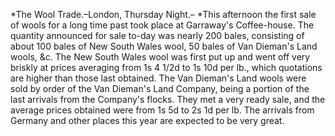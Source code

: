 *The Wool Trade.–London, Thursday Night.– *This afternoon the first sale of wools for a long time past took place at Garraway's Coffee-house. The quantity announced for sale to-day was nearly 200 bales, consisting of about 100 bales of New South Wales wool, 50 bales of Van Dieman's Land wools, &c. The New South Wales wool was first put up and went off very briskly at prices averaging from 1s 4 1/2d to 1s 10d per lb., which quotations are higher than those last obtained. The Van Dieman's Land wools were sold by order of the Van Dieman's Land Company, being a portion of the last arrivals from the Company's flocks. They met a very ready sale, and the average prices obtained were from 1s 5d to 2s 1d per lb. The arrivals from Germany and other places this year are expected to be very great.